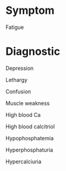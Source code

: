 
# Symptom

Fatigue

# Diagnostic

Depression

Lethargy

Confusion

Muscle weakness

High blood Ca

High blood calcitriol

Hypophosphatemia

Hyperphosphaturia

Hypercalciuria
